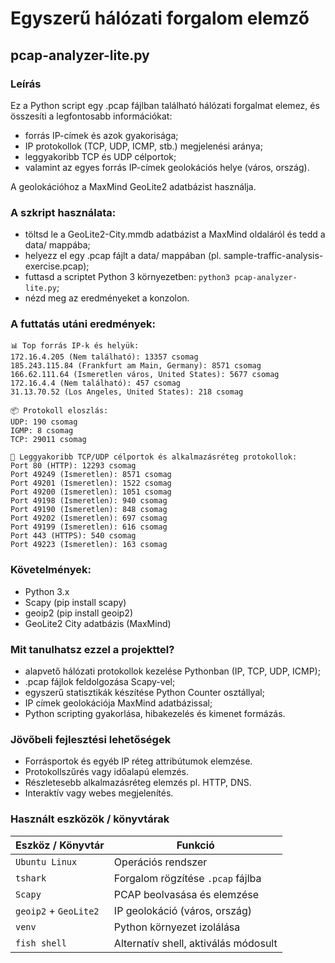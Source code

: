 # Egyszerű hálózati forgalom elemző
## pcap-analyzer-lite.py

### Leírás

Ez a Python script egy .pcap fájlban található hálózati forgalmat elemez, és összesíti a legfontosabb információkat:
 - forrás IP-címek és azok gyakorisága;
 - IP protokollok (TCP, UDP, ICMP, stb.) megjelenési aránya;
 - leggyakoribb TCP és UDP célportok;
 - valamint az egyes forrás IP-címek geolokációs helye (város, ország).

A geolokációhoz a MaxMind GeoLite2 adatbázist használja.

### A szkript használata:

 - töltsd le a GeoLite2-City.mmdb adatbázist a MaxMind oldaláról és tedd a data/ mappába;
 - helyezz el egy .pcap fájlt a data/ mappában (pl. sample-traffic-analysis-exercise.pcap);
 - futtasd a scriptet Python 3 környezetben: `python3 pcap-analyzer-lite.py`;
 - nézd meg az eredményeket a konzolon.
 
### A futtatás utáni eredmények:

```
📊 Top forrás IP-k és helyük:
172.16.4.205 (Nem található): 13357 csomag
185.243.115.84 (Frankfurt am Main, Germany): 8571 csomag
166.62.111.64 (Ismeretlen város, United States): 5677 csomag
172.16.4.4 (Nem található): 457 csomag
31.13.70.52 (Los Angeles, United States): 218 csomag

📦 Protokoll eloszlás:
UDP: 190 csomag
IGMP: 8 csomag
TCP: 29011 csomag

🔢 Leggyakoribb TCP/UDP célportok és alkalmazásréteg protokollok:
Port 80 (HTTP): 12293 csomag
Port 49249 (Ismeretlen): 8571 csomag
Port 49201 (Ismeretlen): 1522 csomag
Port 49200 (Ismeretlen): 1051 csomag
Port 49198 (Ismeretlen): 940 csomag
Port 49190 (Ismeretlen): 848 csomag
Port 49202 (Ismeretlen): 697 csomag
Port 49199 (Ismeretlen): 616 csomag
Port 443 (HTTPS): 540 csomag
Port 49223 (Ismeretlen): 163 csomag
```

### Követelmények:

 - Python 3.x
 - Scapy (pip install scapy)
 - geoip2 (pip install geoip2)
 - GeoLite2 City adatbázis (MaxMind)

### Mit tanulhatsz ezzel a projekttel?

 - alapvető hálózati protokollok kezelése Pythonban (IP, TCP, UDP, ICMP);
 - .pcap fájlok feldolgozása Scapy-vel;
 - egyszerű statisztikák készítése Python Counter osztállyal;
 - IP címek geolokációja MaxMind adatbázissal;
 - Python scripting gyakorlása, hibakezelés és kimenet formázás.

### Jövőbeli fejlesztési lehetőségek

 - Forrásportok és egyéb IP réteg attribútumok elemzése.
 - Protokollszűrés vagy időalapú elemzés.
 - Részletesebb alkalmazásréteg elemzés pl. HTTP, DNS.
 - Interaktív vagy webes megjelenítés.
 

### Használt eszközök / könyvtárak

| Eszköz / Könyvtár     | Funkció                              |
| --------------------- | ------------------------------------ |
| `Ubuntu Linux`        | Operációs rendszer                   |
| `tshark`              | Forgalom rögzítése `.pcap` fájlba    |
| `Scapy`               | PCAP beolvasása és elemzése          |
| `geoip2` + `GeoLite2` | IP geolokáció (város, ország)        |
| `venv`                | Python környezet izolálása           |
| `fish shell`          | Alternatív shell, aktiválás módosult |


